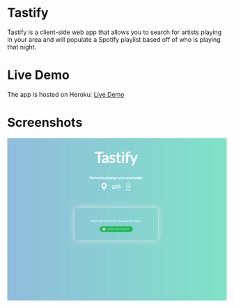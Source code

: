 # Tastify

Tastify is a client-side web app that allows you to search for artists playing in your area and will populate a Spotify playlist based off of who is playing that night.

# Live Demo
The app is hosted on Heroku: <a href = "https://tastify--robbylewis.repl.co/">Live Demo</a>

# Screenshots

![A screenshot of my great app](screenshots/tastifyLanding.PNG)
